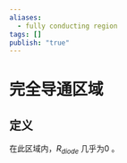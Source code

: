 ```yaml
---
aliases:
  - fully conducting region
tags: []
publish: "true"
---
```


# 完全导通区域
## 定义
在此区域内，$R_{diode}$ 几乎为0 。